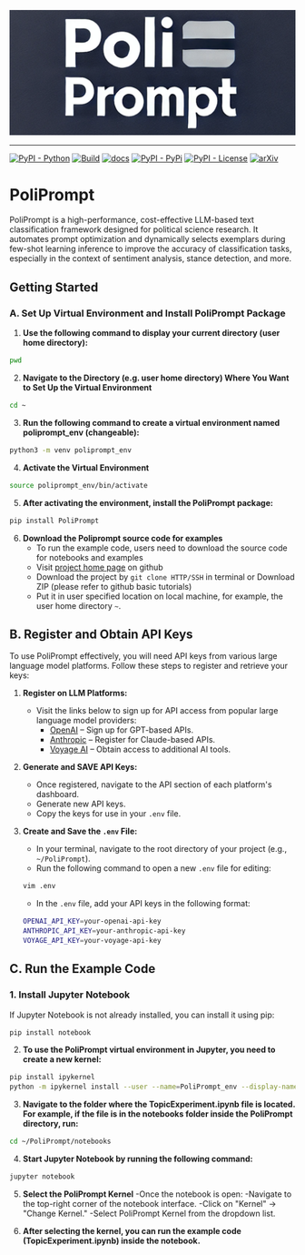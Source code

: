 
<p align="center">
  <img src="https://github.com/geshijoker/PoliPrompt/blob/main/poliprompt_logo.png" width="800" />
</p>

---

[![PyPI - Python](https://img.shields.io/badge/python-v3.8+-blue.svg)](https://pypi.org/project/poliprompt/)
[![Build](https://img.shields.io/github/actions/workflow/status/geshijoker/PoliPrompt/ci.yaml?branch=main)](https://github.com/geshijoker/PoliPrompt/actions)
[![docs](https://img.shields.io/badge/docs-Passing-green.svg)](https://poliprompt-tutorial.readthedocs.io/en/latest/)
[![PyPI - PyPi](https://img.shields.io/pypi/v/PoliPrompt)](https://pypi.org/project/poliprompt/)
[![PyPI - License](https://img.shields.io/badge/license-MIT-green.svg)](https://github.com/geshijoker/PoliPrompt/blob/main/LICENSE)
[![arXiv](https://img.shields.io/badge/arXiv-2409.01466-<COLOR>.svg)](https://arxiv.org/pdf/2409.01466)


# PoliPrompt
PoliPrompt is a high-performance, cost-effective LLM-based text classification framework designed for political science research. It automates prompt optimization and dynamically selects exemplars during few-shot learning inference to improve the accuracy of classification tasks, especially in the context of sentiment analysis, stance detection, and more.

## Getting Started
### A. Set Up Virtual Environment and Install PoliPrompt Package

1. **Use the following command to display your current directory (user home directory):**
   
```bash
pwd
```

2. **Navigate to the Directory (e.g. user home directory) Where You Want to Set Up the Virtual Environment**
   
```bash
cd ~
```

3. **Run the following command to create a virtual environment named poliprompt_env (changeable):**
   
```bash
python3 -m venv poliprompt_env
```

4. **Activate the Virtual Environment**
   
```bash
source poliprompt_env/bin/activate
```

5. **After activating the environment, install the PoliPrompt package:**
```bash
pip install PoliPrompt
```

6. **Download the Poliprompt source code for examples**
   - To run the example code, users need to download the source code for notebooks and examples
   - Visit [project home page](https://github.com/geshijoker/PoliPrompt/tree/main) on github
   - Download the project by `git clone HTTP/SSH` in terminal or Download ZIP (please refer to github basic tutorials)
   - Put it in user specified location on local machine, for example, the user home directory `~`.

## B. Register and Obtain API Keys

To use PoliPrompt effectively, you will need API keys from various large language model platforms. Follow these steps to register and retrieve your keys:

1. **Register on LLM Platforms:**
   - Visit the links below to sign up for API access from popular large language model providers:
     - [OpenAI](https://beta.openai.com/signup/) – Sign up for GPT-based APIs.
     - [Anthropic](https://www.anthropic.com/product) – Register for Claude-based APIs.
     - [Voyage AI](https://voyage.ai) – Obtain access to additional AI tools.

2. **Generate and SAVE API Keys:**
   - Once registered, navigate to the API section of each platform's dashboard.
   - Generate new API keys.
   - Copy the keys for use in your `.env` file. 

3. **Create and Save the `.env` File:**
   - In your terminal, navigate to the root directory of your project (e.g., `~/PoliPrompt`).
   - Run the following command to open a new `.env` file for editing:
   
   ```bash
   vim .env
   ```

   - In the `.env` file, add your API keys in the following format:

   ```bash
   OPENAI_API_KEY=your-openai-api-key
   ANTHROPIC_API_KEY=your-anthropic-api-key
   VOYAGE_API_KEY=your-voyage-api-key
   ```

## C. Run the Example Code

### 1. **Install Jupyter Notebook**
If Jupyter Notebook is not already installed, you can install it using pip:

```bash
pip install notebook
```
2. **To use the PoliPrompt virtual environment in Jupyter, you need to create a new kernel:**

```bash
pip install ipykernel
python -m ipykernel install --user --name=PoliPrompt_env --display-name "PoliPrompt Kernel"
```

3. **Navigate to the folder where the TopicExperiment.ipynb file is located. For example, if the file is in the notebooks folder inside the PoliPrompt directory, run:**

```bash
cd ~/PoliPrompt/notebooks
```

4. **Start Jupyter Notebook by running the following command:**

```bash
jupyter notebook
```

5. **Select the PoliPrompt Kernel**
   -Once the notebook is open:
   -Navigate to the top-right corner of the notebook interface.
   -Click on "Kernel" → "Change Kernel."
   -Select PoliPrompt Kernel from the dropdown list.

6. **After selecting the kernel, you can run the example code (TopicExperiment.ipynb) inside the notebook.**



